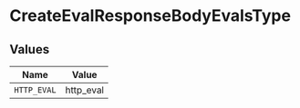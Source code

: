 # CreateEvalResponseBodyEvalsType


## Values

| Name        | Value       |
| ----------- | ----------- |
| `HTTP_EVAL` | http_eval   |